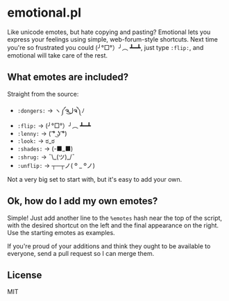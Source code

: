 emotional.pl
============

Like unicode emotes, but hate copying and pasting? Emotional lets you express your feelings using simple, web-forum-style shortcuts. Next time you're so frustrated you could (╯°□°）╯︵ ┻━┻, just type `:flip:`, and emotional will take care of the rest.

What emotes are included?
-------------------------

Straight from the source:

* `:dongers:` → ヽ༼ຈل͜ຈ༽ﾉ
* `:flip:`    → (╯°□°）╯︵ ┻━┻
* `:lenny:`   → ( ͡° ͜ʖ ͡°)
* `:look:`    → ಠ_ಠ
* `:shades:`  → (-■_■)
* `:shrug:`   → ¯\\\_(ツ)_/¯
* `:unflip:`  → ┬─┬ノ( º _ ºノ)

Not a very big set to start with, but it's easy to add your own.

Ok, how do I add my own emotes?
-------------------------------

Simple! Just add another line to the `%emotes` hash near the top of the script, with the desired shortcut on the left and the final appearance on the right. Use the starting emotes as examples.

If you're proud of your additions and think they ought to be available to everyone, send a pull request so I can merge them.

License
-------

MIT
